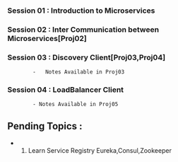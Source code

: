 ### Session 01 : Introduction to Microservices
### Session 02 : Inter Communication between Microservices[Proj02]
### Session 03 : Discovery Client[Proj03,Proj04]
			-	Notes Available in Proj03
### Session 04 : LoadBalancer Client
			- Notes Available in Proj05

## Pending Topics :
- 1. Learn Service Registry Eureka,Consul,Zookeeper
